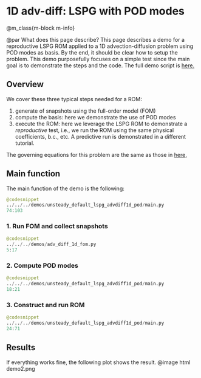 
# 1D adv-diff: LSPG with POD modes


@m_class{m-block m-info}

@par What does this page describe?
This page describes a demo for a reproductive LSPG ROM applied to a
1D advection-diffusion problem using POD modes as basis.
By the end, it should be clear how to setup the problem.
This demo purposefully focuses on a simple test since the main goal is
to demonstrate the steps and the code.
The full demo script is [here.](https://github.com/Pressio/pressio4py/blob/master/demos/unsteady_default_lspg_advdiff1d_pod/main.py)


## Overview
We cover these three typical steps needed for a ROM:
1. generate of snapshots using the full-order model (FOM)
2. compute the basis: here we demonstrate the use of POD modes
3. execute the ROM: here we leverage the LSPG ROM to demonstrate
a *reproductive* test, i.e., we run the ROM using the same physical coefficients, b.c., etc.
A predictive run is demonstrated in a different tutorial.

The governing equations for this problem are the same
as those in [here](https://pressio.github.io/pressio4py/html/md_pages_demos_demo2.html),


## Main function
The main function of the demo is the following:
```py
@codesnippet
../../../demos/unsteady_default_lspg_advdiff1d_pod/main.py
74:103
```

### 1. Run FOM and collect snapshots
```py
@codesnippet
../../../demos/adv_diff_1d_fom.py
5:17
```

### 2. Compute POD modes
```py
@codesnippet
../../../demos/unsteady_default_lspg_advdiff1d_pod/main.py
18:21
```

### 3. Construct and run ROM
```py
@codesnippet
../../../demos/unsteady_default_lspg_advdiff1d_pod/main.py
24:71
```

## Results
If everything works fine, the following plot shows the result.
@image html demo2.png
